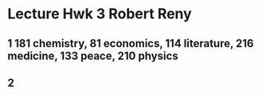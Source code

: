 # Lecture Hwk 3 Robert Reny
## 1 181 chemistry, 81 economics, 114 literature, 216 medicine, 133 peace, 210 physics
## 2 
